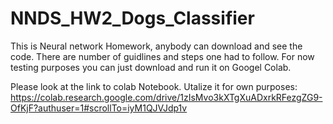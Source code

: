 # NNDS_HW2_Dogs_Classifier
This is Neural network Homework, anybody can download and see the code. There are number of guidlines and steps one had to follow. For now testing purposes you can just download and run it on Googel Colab.


Please look at the link to colab Notebook. Utalize it for own purposes:
https://colab.research.google.com/drive/1zIsMvo3kXTgXuADxrkRFezgZG9-OfKjF?authuser=1#scrollTo=iyM1QJVJdp1v
